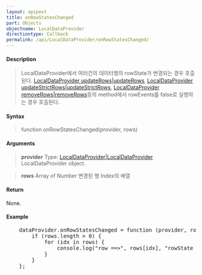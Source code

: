 ```yaml
---
layout: apipost
title: onRowStatesChanged
part: Objects
objectname: LocalDataProvider
directiontype: Callback
permalink: /api/LocalDataProvider/onRowStatesChanged/
---
```



#### Description

> LocalDataProvider에서 여러건의 데이터행의 rowState가 변경되는 경우 호출된다.
> [LocalDataProvider updateRows\|updateRows](/api/LocalDataProvider/), [LocalDataProvider updateStrictRows\|updateStrictRows](/api/LocalDataProvider/), [LocalDataProvider removeRows\|removeRows](/api/LocalDataProvider/)등의 method에서 rowEvents를 false로 실행하는 경우 호출된다.


#### Syntax

> function onRowStatesChanged(provider, rows)

#### Arguments

> **provider**
> Type: [LocalDataProvider\|LocalDataProvider](/api/LocalDataProvider/)
> LocalDataProvider object.

> **rows**
> Array of Number
> 변경된 행 Index의 배열

#### Return

None.

#### Example

<pre class="prettyprint">
    dataProvider.onRowStatesChanged = function (provider, rows) {
        if (rows.length > 0) {
            for (idx in rows) {
                console.log("row ==>", rows[idx], "rowState ==>", provider.getRowState(rows[idx]));
            }
        }
    };
</pre>

